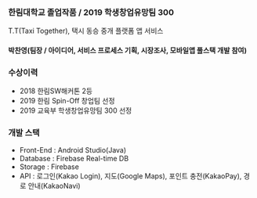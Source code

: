 ### 한림대학교 졸업작품 / 2019 학생창업유망팀 300
T.T(Taxi Together), 택시 동승 중개 플랫폼 앱 서비스

#### 박찬영(팀장 / 아이디어, 서비스 프로세스 기획, 시장조사, 모바일앱 풀스택 개발 참여)

### 수상이력
 - 2018 한림SW해커톤 2등
 - 2019 한림 Spin-Off 창업팀 선정
 - 2019 교육부 학생창업유망팀 300 선정

### 개발 스택
 - Front-End : Android Studio(Java)
 - Database : Firebase Real-time DB
 - Storage : Firebase
 - API : 로그인(Kakao Login), 지도(Google Maps), 포인트 충전(KakaoPay), 경로 안내(KakaoNavi)
